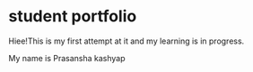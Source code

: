 # student portfolio

Hiee!This is my first attempt at it and my learning is in progress.

My name is Prasansha kashyap
